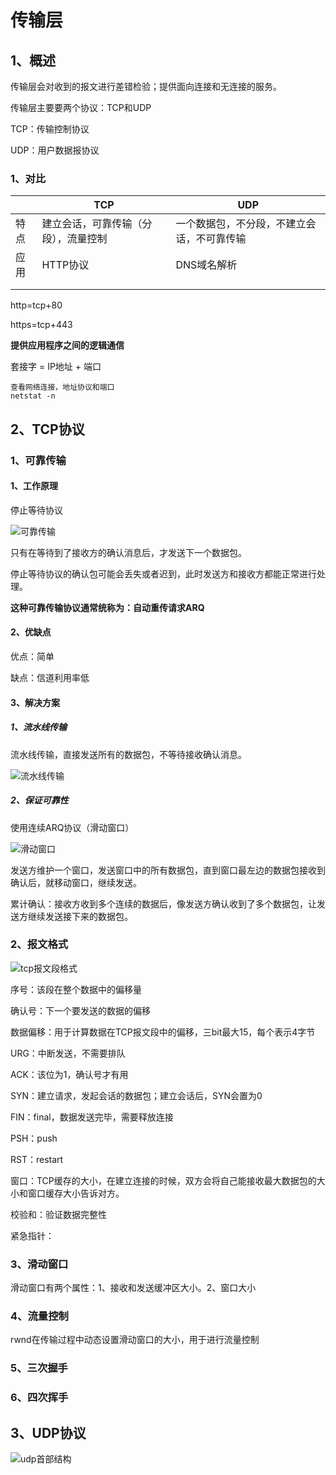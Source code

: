# 传输层

## 1、概述

传输层会对收到的报文进行差错检验；提供面向连接和无连接的服务。



传输层主要要两个协议：TCP和UDP

TCP：传输控制协议

UDP：用户数据报协议



### 1、对比

|      | TCP                                  | UDP                                        |
| ---- | ------------------------------------ | ------------------------------------------ |
| 特点 | 建立会话，可靠传输（分段），流量控制 | 一个数据包，不分段，不建立会话，不可靠传输 |
| 应用 | HTTP协议                             | DNS域名解析                                |
|      |                                      |                                            |
|      |                                      |                                            |



http=tcp+80

https=tcp+443



**提供应用程序之间的逻辑通信**

套接字 = IP地址 + 端口





~~~shell
查看网络连接，地址协议和端口
netstat -n
~~~



## 2、TCP协议

### 1、可靠传输

#### 1、工作原理

停止等待协议

![可靠传输](./images/可靠传输.png)



只有在等待到了接收方的确认消息后，才发送下一个数据包。

停止等待协议的确认包可能会丢失或者迟到，此时发送方和接收方都能正常进行处理。

**这种可靠传输协议通常统称为：自动重传请求ARQ**



#### 2、优缺点

优点：简单 

缺点：信道利用率低



#### 3、解决方案

##### 1、流水线传输

流水线传输，直接发送所有的数据包，不等待接收确认消息。

![流水线传输](./images/流水线传输.png)



##### 2、保证可靠性

使用连续ARQ协议（滑动窗口）

![滑动窗口](./images/滑动窗口.png)



发送方维护一个窗口，发送窗口中的所有数据包，直到窗口最左边的数据包接收到确认后，就移动窗口，继续发送。



累计确认：接收方收到多个连续的数据后，像发送方确认收到了多个数据包，让发送方继续发送接下来的数据包。



### 2、报文格式

![tcp报文段格式](./images/tcp报文段格式.png)



序号：该段在整个数据中的偏移量

确认号：下一个要发送的数据的偏移

数据偏移：用于计算数据在TCP报文段中的偏移，三bit最大15，每个表示4字节

URG：中断发送，不需要排队

ACK：该位为1，确认号才有用

SYN：建立请求，发起会话的数据包；建立会话后，SYN会置为0

FIN：final，数据发送完毕，需要释放连接

PSH：push

RST：restart

窗口：TCP缓存的大小，在建立连接的时候，双方会将自己能接收最大数据包的大小和窗口缓存大小告诉对方。

校验和：验证数据完整性

紧急指针：



### 3、滑动窗口

滑动窗口有两个属性：1、接收和发送缓冲区大小。2、窗口大小



### 4、流量控制

rwnd在传输过程中动态设置滑动窗口的大小，用于进行流量控制



### 5、三次握手



### 6、四次挥手







## 3、UDP协议

![udp首部结构](./images/udp首部结构.png)